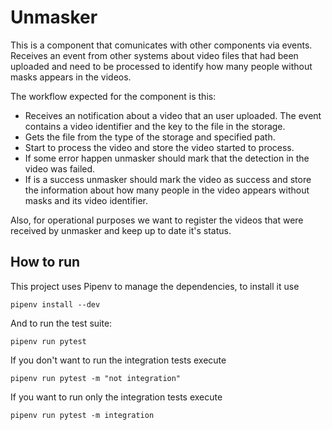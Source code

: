 # Unmasker

This is a component that comunicates with other components via events. Receives an event from other systems about video files that had been uploaded and need to be processed to identify how many people without masks appears in the videos.


The workflow expected for the component is this:
- Receives an notification about a video that an user uploaded. The event contains a video identifier and the key to the file in the storage.
- Gets the file from the type of the storage and specified path.
- Start to process the video and store the video started to process.
- If some error happen unmasker should mark that the detection in the video was failed.
- If is a success unmasker should mark the video as success and store the information about how many people in the video appears without masks and its video identifier.

Also, for operational purposes we want to register the videos that were received by unmasker and keep up to date it's status.

## How to run

This project uses Pipenv to manage the dependencies, to install it use 

`pipenv install --dev`

And to run the test suite:

`pipenv run pytest`

If you don't want to run the integration tests execute

`pipenv run pytest -m "not integration"`

If you want to run only the integration tests execute

`pipenv run pytest -m integration`